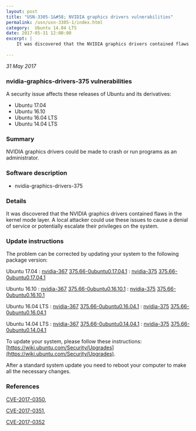 ```yaml
---
layout: post
title: "USN-3305-1&#58; NVIDIA graphics drivers vulnerabilities"
permalink: /usn/usn-3305-1/index.html
category:  Ubuntu 14.04 LTS
date: 2017-05-31 12:00:00
excerpt: |
    It was discovered that the NVIDIA graphics drivers contained flaws in the kernel mode layer. A local attacker could use these issues to cause a denial of service or potentially escalate their privileges on the system. 
    
--- 
```

 
 

*31 May 2017*

### nvidia-graphics-drivers-375 vulnerabilities

A security issue affects these releases of Ubuntu and its derivatives:

* Ubuntu 17.04
* Ubuntu 16.10
* Ubuntu 16.04 LTS
* Ubuntu 14.04 LTS

### Summary

NVIDIA graphics drivers could be made to crash or run programs as an administrator.

### Software description

* nvidia-graphics-drivers-375 

### Details

It was discovered that the NVIDIA graphics drivers contained flaws in the kernel mode layer. A local attacker could use these issues to cause a denial of service or potentially escalate their privileges on the system. 

### Update instructions

The problem can be corrected by updating your system to the following package version:

Ubuntu 17.04
 : [nvidia-367](https://launchpad.net/ubuntu/+source/nvidia-graphics-drivers-375) <span> [375.66-0ubuntu0.17.04.1](https://launchpad.net/ubuntu/+source/nvidia-graphics-drivers-375/375.66-0ubuntu0.17.04.1) </span> 
 : [nvidia-375](https://launchpad.net/ubuntu/+source/nvidia-graphics-drivers-375) <span> [375.66-0ubuntu0.17.04.1](https://launchpad.net/ubuntu/+source/nvidia-graphics-drivers-375/375.66-0ubuntu0.17.04.1) </span> 

Ubuntu 16.10
 : [nvidia-367](https://launchpad.net/ubuntu/+source/nvidia-graphics-drivers-375) <span> [375.66-0ubuntu0.16.10.1](https://launchpad.net/ubuntu/+source/nvidia-graphics-drivers-375/375.66-0ubuntu0.16.10.1) </span> 
 : [nvidia-375](https://launchpad.net/ubuntu/+source/nvidia-graphics-drivers-375) <span> [375.66-0ubuntu0.16.10.1](https://launchpad.net/ubuntu/+source/nvidia-graphics-drivers-375/375.66-0ubuntu0.16.10.1) </span> 

Ubuntu 16.04 LTS
 : [nvidia-367](https://launchpad.net/ubuntu/+source/nvidia-graphics-drivers-375) <span> [375.66-0ubuntu0.16.04.1](https://launchpad.net/ubuntu/+source/nvidia-graphics-drivers-375/375.66-0ubuntu0.16.04.1) </span> 
 : [nvidia-375](https://launchpad.net/ubuntu/+source/nvidia-graphics-drivers-375) <span> [375.66-0ubuntu0.16.04.1](https://launchpad.net/ubuntu/+source/nvidia-graphics-drivers-375/375.66-0ubuntu0.16.04.1) </span> 

Ubuntu 14.04 LTS
 : [nvidia-367](https://launchpad.net/ubuntu/+source/nvidia-graphics-drivers-375) <span> [375.66-0ubuntu0.14.04.1](https://launchpad.net/ubuntu/+source/nvidia-graphics-drivers-375/375.66-0ubuntu0.14.04.1) </span> 
 : [nvidia-375](https://launchpad.net/ubuntu/+source/nvidia-graphics-drivers-375) <span> [375.66-0ubuntu0.14.04.1](https://launchpad.net/ubuntu/+source/nvidia-graphics-drivers-375/375.66-0ubuntu0.14.04.1) </span> 

To update your system, please follow these instructions: [https://wiki.ubuntu.com/Security/Upgrades](https://wiki.ubuntu.com/Security/Upgrades).

After a standard system update you need to reboot your computer to make all the necessary changes. 

### References

 
 [CVE-2017-0350](http://people.ubuntu.com/~ubuntu-security/cve/CVE-2017-0350), 

 [CVE-2017-0351](http://people.ubuntu.com/~ubuntu-security/cve/CVE-2017-0351), 

 [CVE-2017-0352](http://people.ubuntu.com/~ubuntu-security/cve/CVE-2017-0352)
 

